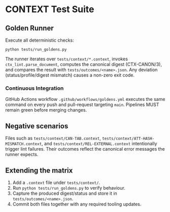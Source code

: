 # CONTEXT Test Suite

## Golden Runner

Execute all deterministic checks:

```
python tests/run_goldens.py
```

The runner iterates over `tests/context/*.context`, invokes `ctx_lint.parse_document`, computes the canonical digest (CTX-CANON/3), and compares the result with `tests/outcomes/<name>.json`. Any deviation (status/profile/digest mismatch) causes a non-zero exit code.

### Continuous Integration

GitHub Actions workflow `.github/workflows/goldens.yml` executes the same command on every push and pull-request targeting `main`. Pipelines MUST remain green before merging changes.

## Negative scenarios

Files such as `tests/context/CAN-TAB.context`, `tests/context/ATT-HASH-MISMATCH.context`, and `tests/context/REL-EXTERNAL.context` intentionally trigger lint failures. Their outcomes reflect the canonical error messages the runner expects.

## Extending the matrix

1. Add a `.context` file under `tests/context/`.
2. Run `python tests/run_goldens.py` to verify behaviour.
3. Capture the produced digest/status and store it in `tests/outcomes/<name>.json`.
4. Commit both files together with any required tooling updates.
